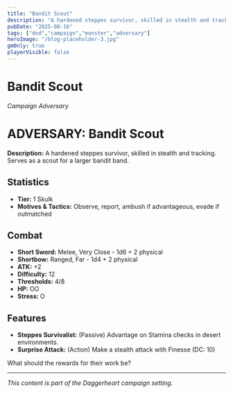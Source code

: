 ```yaml
---
title: "Bandit Scout"
description: "A hardened steppes survivor, skilled in stealth and tracking."
pubDate: "2025-08-16"
tags: ["dnd","campaign","monster","adversary"]
heroImage: "/blog-placeholder-3.jpg"
gmOnly: true
playerVisible: false
---
```



# Bandit Scout
*Campaign Adversary*

# ADVERSARY: Bandit Scout

**Description:** A hardened steppes survivor, skilled in stealth and tracking. Serves as a scout for a larger bandit band.

## Statistics

*   **Tier:** 1 Skulk
*   **Motives & Tactics:** Observe, report, ambush if advantageous, evade if outmatched

## Combat

*   **Short Sword:** Melee, Very Close - 1d6 + 2 physical
*   **Shortbow:** Ranged, Far - 1d4 + 2 physical
*   **ATK:** +2
*   **Difficulty:** 12
*   **Thresholds:** 4/8
*   **HP:** OO
*   **Stress:** O

## Features

*   **Steppes Survivalist:** (Passive) Advantage on Stamina checks in desert environments.
*    **Surprise Attack:** (Action)
Make a stealth attack with Finesse (DC: 10)

What should the rewards for their work be?

---

*This content is part of the Daggerheart campaign setting.*